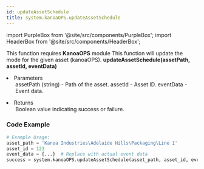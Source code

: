 ```yaml
---
id: updateAssetSchedule
title: system.kanoaOPS.updateAssetSchedule
---
```


import PurpleBox from '@site/src/components/PurpleBox';
import HeaderBox from '@site/src/components/HeaderBox';

<PurpleBox>This function requires <b>KanoaOPS</b> module</PurpleBox>
<HeaderBox header="Description">
    This function will update the mode for the given asset (kanoaOPS).
</HeaderBox>
<HeaderBox header="Syntax">
    <b>updateAssetSchedule(assetPath, assetId, eventData)</b>
    <li>Parameters <br />
        <ul>
            assetPath (string) - Path of the asset.
            assetId - Asset ID.
            eventData - Event data.
        </ul>
    </li>
    <li>Returns <br />
        <ul>Boolean value indicating success or failure.</ul>
    </li>
</HeaderBox>

### Code Example

```python
# Example Usage:
asset_path = 'Kanoa Industries\Adelaide Hills\Packaging\Line 1'
asset_id = 123
event_data = {...}  # Replace with actual event data
success = system.kanoaOPS.updateAssetSchedule(asset_path, asset_id, event_data)
